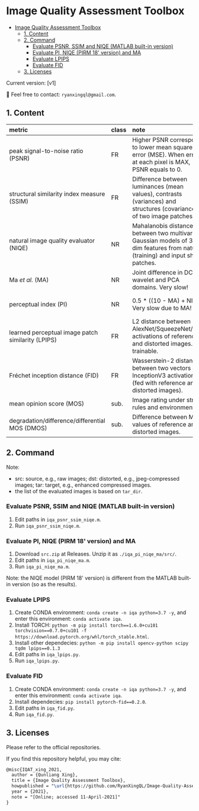 # Image Quality Assessment Toolbox

- [Image Quality Assessment Toolbox](#image-quality-assessment-toolbox)
  - [1. Content](#1-content)
  - [2. Command](#2-command)
    - [Evaluate PSNR, SSIM and NIQE (MATLAB built-in version)](#evaluate-psnr-ssim-and-niqe-matlab-built-in-version)
    - [Evaluate PI, NIQE (PIRM 18' version) and MA](#evaluate-pi-niqe-pirm-18-version-and-ma)
    - [Evaluate LPIPS](#evaluate-lpips)
    - [Evaluate FID](#evaluate-fid)
  - [3. Licenses](#3-licenses)

Current version: [v1]

:e-mail: Feel free to contact: `ryanxingql@gmail.com`.

## 1. Content

|metric|class|note|better|range|ref|platform|
|:-|:-|:-|:-|:-|:-|:-|
|peak signal-to-noise ratio (PSNR)|FR|Higher PSNR corresponds to lower mean squared error (MSE). When error at each pixel is MAX, PSNR equals to 0.|higher|[0, inf)|[[WIKI]](https://en.wikipedia.org/wiki/Peak_signal-to-noise_ratio)|MATLAB|
|structural similarity index measure (SSIM)|FR|Difference between luminances (mean values), contrasts (variances) and structures (covariances) of two image patches.|higher|(?, 1]|[[WIKI]](https://en.wikipedia.org/wiki/Structural_similarity)|MATLAB|
|natural image quality evaluator (NIQE)|NR|Mahalanobis distance between two multivariate Gaussian models of 36-dim features from natural (training) and input sharp patches.|lower|[0, ?)|[[MATLAB]](https://www.mathworks.com/help/images/ref/niqe.html) [[paper]](https://ieeexplore.ieee.org/document/6353522)|MATLAB|
|Ma *et al.* (MA)|NR|Joint difference in DCT, wavelet and PCA domains. Very slow!|higher|[0, 10]|[[official repo]](https://github.com/chaoma99/sr-metric) [[paper]](https://arxiv.org/abs/1612.05890)|MATLAB|
|perceptual index (PI)|NR|0.5 * ((10 - MA) + NIQE). Very slow due to MA!|lower|[0, ?)|[[official repo]](https://github.com/roimehrez/PIRM2018) [[paper]](https://arxiv.org/abs/1809.07517)|MATLAB|
|learned perceptual image patch similarity (LPIPS)|FR|L2 distance between AlexNet/SqueezeNet/VGG activations of reference and distorted images. trainable.|lower|[0, ?)|[[official repo]](https://github.com/richzhang/PerceptualSimilarity)|PYTORCH|
|Fréchet inception distance (FID)|FR|Wasserstein-2 distance between two vectors of InceptionV3 activations (fed with reference and distorted images).|lower|[0, ?)|[[official repo]](https://github.com/mseitzer/pytorch-fid) [[paper]](https://arxiv.org/abs/1706.08500)|PYTORCH|
|mean opinion score (MOS)|sub.|Image rating under strict rules and environment.|higher|[0, 100]|[[BT.500]](https://www.itu.int/rec/R-REC-BT.500/)|human|
|degradation/difference/differential MOS (DMOS)|sub.|Difference between MOS values of reference and distorted images.|lower|[0, 100]|[[src1]](https://ieeexplore.ieee.org/stamp/stamp.jsp?arnumber=762345)  [[src2]](https://videoclarity.com/PDF/WPUnderstandingJNDMOSPSNR.pdf)|human|

## 2. Command

Note:

- src: source, e.g., raw images; dst: distorted, e.g., jpeg-compressed images; tar: target, e.g., enhanced compressed images.
- the list of the evaluated images is based on `tar_dir`.

### Evaluate PSNR, SSIM and NIQE (MATLAB built-in version)

1. Edit paths in `iqa_psnr_ssim_niqe.m`.
2. Run `iqa_psnr_ssim_niqe.m`.

### Evaluate PI, NIQE (PIRM 18' version) and MA

1. Download `src.zip` at Releases. Unzip it as `./iqa_pi_niqe_ma/src/`.
2. Edit paths in `iqa_pi_niqe_ma.m`.
3. Run `iqa_pi_niqe_ma.m`.

Note: the NIQE model (PIRM 18' version) is different from the MATLAB built-in version (so as the results).

### Evaluate LPIPS

1. Create CONDA environment: `conda create -n iqa python=3.7 -y`, and enter this environment: `conda activate iqa`.
2. Install TORCH: `python -m pip install torch==1.6.0+cu101 torchvision==0.7.0+cu101 -f https://download.pytorch.org/whl/torch_stable.html`.
3. Install other dependecies: `python -m pip install opencv-python scipy tqdm lpips==0.1.3`
4. Edit paths in `iqa_lpips.py`.
5. Run `iqa_lpips.py`.

### Evaluate FID

1. Create CONDA environment: `conda create -n iqa python=3.7 -y`, and enter this environment: `conda activate iqa`.
2. Install dependecies: `pip install pytorch-fid==0.2.0`.
3. Edit paths in `iqa_fid.py`.
4. Run `iqa_fid.py`.

## 3. Licenses

Please refer to the official repositories.

If you find this repository helpful, you may cite:

```tex
@misc{IQAT_xing_2021,
  author = {Qunliang Xing},
  title = {Image Quality Assessment Toolbox},
  howpublished = "\url{https://github.com/RyanXingQL/Image-Quality-Assessment-Toolbox}",
  year = {2021}, 
  note = "[Online; accessed 11-April-2021]"
}
```

